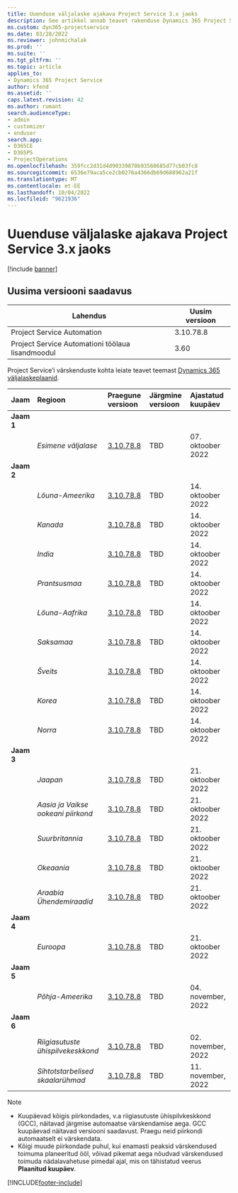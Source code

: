 ```yaml
---
title: Uuenduse väljalaske ajakava Project Service 3.x jaoks
description: See artikkel annab teavet rakenduse Dynamics 365 Project Service Automation saadaolevate ja tulevaste väljaannete kohta.
ms.custom: dyn365-projectservice
ms.date: 03/28/2022
ms.reviewer: johnmichalak
ms.prod: ''
ms.suite: ''
ms.tgt_pltfrm: ''
ms.topic: article
applies_to:
- Dynamics 365 Project Service
author: kfend
ms.assetid: ''
caps.latest.revision: 42
ms.author: rumant
search.audienceType:
- admin
- customizer
- enduser
search.app:
- D365CE
- D365PS
- ProjectOperations
ms.openlocfilehash: 359fcc2d31d4d90339870b93560685d77cb03fc8
ms.sourcegitcommit: 6536e79aca5ce2cb0276a4366db69d688962a21f
ms.translationtype: MT
ms.contentlocale: et-EE
ms.lasthandoff: 10/04/2022
ms.locfileid: "9621936"
---
```

# <a name="update-release-schedule-for-project-service-3x"></a>Uuenduse väljalaske ajakava Project Service 3.x jaoks

[!include [banner](../includes/psa-now-project-operations.md)]

## <a name="latest-version-availability"></a>Uusima versiooni saadavus

| Lahendus  | Uusim versioon |
|-------|----|
| Project Service Automation    | 3.10.78.8 |
| Project Service Automationi töölaua lisandmoodul                | 3.60          |

Project Service’i värskenduste kohta leiate teavet teemast [Dynamics 365 väljalaskeplaanid](/dynamics365/release-plans/). 

| Jaam  | Regioon | Praegune versioon | Järgmine versioon |  Ajastatud kuupäev
| :---   | :---   | :---   | :---   |:---   |         
|<strong>Jaam 1</strong> | |  |  | |
| | <i>Esimene väljalase</i> | [3.10.78.8](whats-new-ur-47.md)| TBD | 07. oktoober 2022
|<strong>Jaam 2</strong> | |  |  | |
| | <i>Lõuna-Ameerika</i> | [3.10.78.8](whats-new-ur-47.md) | TBD | 14. oktoober 2022
| | <i>Kanada</i> | [3.10.78.8](whats-new-ur-47.md) | TBD | 14. oktoober 2022
| | <i>India</i> | [3.10.78.8](whats-new-ur-47.md) | TBD | 14. oktoober 2022
| | <i>Prantsusmaa</i> | [3.10.78.8](whats-new-ur-47.md) | TBD | 14. oktoober 2022
| | <i>Lõuna-Aafrika</i> | [3.10.78.8](whats-new-ur-47.md) | TBD | 14. oktoober 2022
| | <i>Saksamaa</i> | [3.10.78.8](whats-new-ur-47.md) | TBD | 14. oktoober 2022
| | <i>Šveits</i> | [3.10.78.8](whats-new-ur-47.md) | TBD | 14. oktoober 2022
| | <i>Korea</i> | [3.10.78.8](whats-new-ur-47.md) | TBD | 14. oktoober 2022
| | <i>Norra</i> | [3.10.78.8](whats-new-ur-47.md) | TBD | 14. oktoober 2022
|<strong>Jaam 3</strong> | |  |  | |
| | <i>Jaapan</i> | [3.10.78.8](whats-new-ur-47.md) | TBD | 21. oktoober 2022
| | <i>Aasia ja Vaikse ookeani piirkond</i> | [3.10.78.8](whats-new-ur-47.md) | TBD | 21. oktoober 2022
| | <i>Suurbritannia</i> | [3.10.78.8](whats-new-ur-47.md) | TBD | 21. oktoober 2022
| | <i>Okeaania</i> | [3.10.78.8](whats-new-ur-47.md) | TBD | 21. oktoober 2022
| | <i>Araabia Ühendemiraadid</i> | [3.10.78.8](whats-new-ur-47.md) | TBD | 21. oktoober 2022
|<strong>Jaam 4</strong> | |  |  | |
| | <i>Euroopa</i> | [3.10.78.8](whats-new-ur-47.md) | TBD | 21. oktoober 2022
|<strong>Jaam 5</strong> | |  |  | |
| | <i>Põhja-Ameerika</i> | [3.10.78.8](whats-new-ur-47.md) | TBD | 04. november, 2022
|<strong>Jaam 6</strong> | |  |  | |
| | <i>Riigiasutuste ühispilvekeskkond</i> | [3.10.78.8](whats-new-ur-47.md) | TBD | 02. november, 2022
| | <i>Sihtotstarbelised skaalarühmad</i> | [3.10.78.8](whats-new-ur-47.md) | TBD | 11. november, 2022




>[!Note]
> - Kuupäevad kõigis piirkondades, v.a riigiasutuste ühispilvkeskkond (GCC), näitavad järgmise automaatse värskendamise aega. GCC kuupäevad näitavad versiooni saadavust. Praegu neid piirkondi automaatselt ei värskendata.
> - Kõigi muude piirkondade puhul, kui enamasti peaksid värskendused toimuma planeeritud ööl, võivad pikemat aega nõudvad värskendused toimuda nädalavahetuse pimedal ajal, mis on tähistatud veerus **Plaanitud kuupäev**.


[!INCLUDE[footer-include](../includes/footer-banner.md)]
